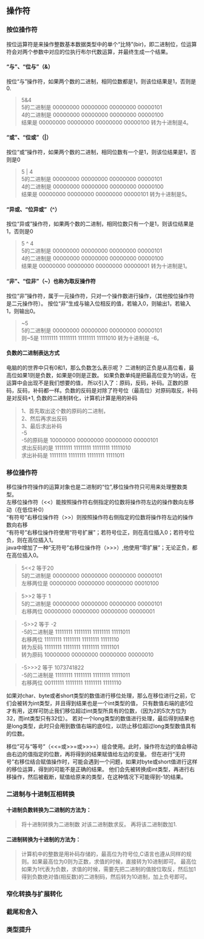 ## 操作符
### 按位操作符
按位运算符是来操作整数基本数据类型中的单个“比特”(bir)，即二进制位，位运算符会对两个参数中对应的位执行布尔代数运算，并最终生成一个结果。<br>
#### “与”、“位与”（&）
按位“与”操作符，如果两个数的二进制，相同位数都是1，则该位结果是1，否则是0.
> 5&4<br>
> 5的二进制是  00000000 00000000 00000000 00000101<br>
> 4的二进制是  00000000 00000000 00000000 00000100<br>
> 结果是       00000000 00000000 00000000 00000100 转为十进制是4。

#### “或”、“位或”（|）
按位“或”操作符，如果两个数的二进制，相同位数有一个是1，则该位结果是1，否则是0
> 5 | 4<br>
> 5的二进制是  00000000 00000000 00000000 00000101<br>
> 4的二进制是  00000000 00000000 00000000 00000100<br>
> 结果是       00000000 00000000 00000000 00000101  转为十进制是5。

#### “异或、“位异或”（^）
按位“异或”操作符，如果两个数的二进制，相同位数只有一个是1，则该位结果是1，否则是0
> 5 ^ 4<br>
> 5的二进制是  00000000 00000000 00000000 00000101<br>
> 4的二进制是  00000000 00000000 00000000 00000100<br>
> 结果是       00000000 00000000 00000000 00000001 转为十进制是1。

#### “非”、“位非”（~）也称为取反操作符
按位“非”操作符，属于一元操作符，只对一个操作数进行操作，（其他按位操作符是二元操作符）。
按位“非”生成与输入位相反的值，若输入0，则输出1，若输入1，则输出0。
> ~5<br>
> 5的二进制是  00000000 00000000 00000000 00000101<br>
> 则~5是       11111111 11111111 11111111 11111010  转为十进制是 -6。

#### 负数的二进制表达方式
电脑的的世界中只有0和1，那么负数怎么表示呢？
二进制的正负是从高位看，最高位如果1则是负数，如果是0则是正数。
如果负数单纯是把最高位变为1的话，在运算中会出现不是我们想要的值，
所以引入了：原码，反码，补码。正数的原码，反码，补码都一样。负数的反码是对除了符号位（最高位）对原码取反，补码是对反码+1,
负数的二进制转化，计算机计算是用的补码<br>
> 1、首先取出这个数的原码的二进制，<br>
> 2、然后再求出反码<br>
> 3、最后求出补码<br>
> -5<br>
> -5的原码是                10000000 00000000 00000000 00000101<br>
> 求出反码的是              11111111 11111111 11111111 11111010<br>
> 求出补码是                11111111 11111111 11111111 11111011

### 移位操作符
移位操作符操作的运算对象也是二进制的“位”,移位操作符只可用来处理整数类型。<br>
左移位操作符（<<）能按照操作符右侧指定的位数将操作符左边的操作数向左移动（在低位补0）<br>
“有符号”右移位操作符（>>）则按照操作符右侧指定的位数将操作符左边的操作数向右移<br>
“有符号”右移位操作符使用“符号扩展”；若符号位正，则在高位插入0；若符号位负，则在高位插入1。<br>
java中增加了一种“无符号”右移位操作符（>>>）,他使用“零扩展”；无论正负，都在高位插入0。<br>
> 5<<2 等于20<br>
> 5的二进制是   00000000 00000000 00000000 00000101<br>
> 左移两位是    00000000 00000000 00000000 00010100<br>

> 5>>2 等于 1<br>
> 5的二进制是   00000000 00000000 00000000 00000101<br>
> 右移两位      00000000 00000000 00000000 00000001<br>

> -5>>2 等于 -2<br>
> -5的二进制是   11111111 11111111 11111111 11111011<br>
> 右移两位       11111111 11111111 11111111 11111110<br>
> 转为反码       11111111 11111111 11111111 11111101<br>
> 转为原码       10000000 00000000 00000000 00000010<br>

> -5>>>2 等于 1073741822<br>
> -5的二进制是   11111111 11111111 11111111 11111011<br>
> 右移两位       00111111 11111111 11111111 11111110<br>

如果对char、byte或者short类型的数值进行移位处理，那么在移位进行之前，它们会被转为int类型，并且得到结果也是一个int类型的值，
只有数值右端的底5位才有用，这样可防止我们移位超过int类型所具有的位数，（因为2的5次方位为32，而int类型只有32位）。
若对一个long类型的数值进行处理，最后得到结果也是long类型，此时只会用到数值右端的底6位，以防止移位超过long类型数值具有的位数。

移位”可与“等号”（<<=或>>=或>>>=）组合使用。此时，操作符左边的值会移动由右边的值指定的位数，再将得到的结果赋值给左边的变量。
但在进行“无符号”右移位结合赋值操作时，可能会遇到一个问题，如果对byte或short值进行这样的移位运算，得到的可能不是正确的结果。
他们会先被转换成int类型，再进行右移操作，然后被截断，赋值给原来的类型，在这种情况下可能得到-1的结果。

### 二进制与十进制互相转换
#### 十进制负数转换为二进制的方法为：
> 将十进制转换为二进制数
> 对该二进制数求反。
> 再将该二进制数加1.

#### 二进制转换为十进制的方法为：
> 计算机中的整数是用补码存储的，最高位为符号位,C语言也遵从同样的规则。如果最高位为0则为正数，求值的时候，直接转为10进制即可。
> 最高位如果为1代表为负数，求值的时候，需要先把二进制的值按位取反，然后加1得到负数绝对值(相反数)的二进制码，然后转为10进制，加上负号即可。

### 窄化转换与扩展转化

### 截尾和舍入

### 类型提升